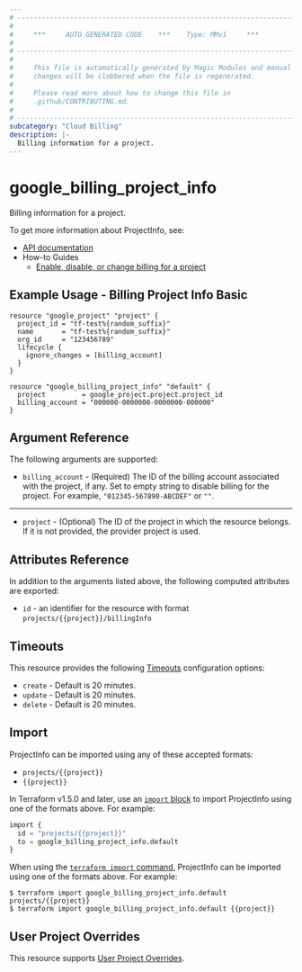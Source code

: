 ```yaml
---
# ----------------------------------------------------------------------------
#
#     ***     AUTO GENERATED CODE    ***    Type: MMv1     ***
#
# ----------------------------------------------------------------------------
#
#     This file is automatically generated by Magic Modules and manual
#     changes will be clobbered when the file is regenerated.
#
#     Please read more about how to change this file in
#     .github/CONTRIBUTING.md.
#
# ----------------------------------------------------------------------------
subcategory: "Cloud Billing"
description: |-
  Billing information for a project.
---
```


# google\_billing\_project\_info

Billing information for a project.


To get more information about ProjectInfo, see:

* [API documentation](https://cloud.google.com/billing/docs/reference/rest/v1/projects)
* How-to Guides
    * [Enable, disable, or change billing for a project](https://cloud.google.com/billing/docs/how-to/modify-project)

## Example Usage - Billing Project Info Basic


```hcl
resource "google_project" "project" {
  project_id = "tf-test%{random_suffix}"
  name       = "tf-test%{random_suffix}"
  org_id     = "123456789"
  lifecycle {
    ignore_changes = [billing_account]
  }
}

resource "google_billing_project_info" "default" {
  project         = google_project.project.project_id
  billing_account = "000000-0000000-0000000-000000"
}
```

## Argument Reference

The following arguments are supported:


* `billing_account` -
  (Required)
  The ID of the billing account associated with the project, if
  any. Set to empty string to disable billing for the project.
  For example, `"012345-567890-ABCDEF"` or `""`.


- - -


* `project` - (Optional) The ID of the project in which the resource belongs.
    If it is not provided, the provider project is used.


## Attributes Reference

In addition to the arguments listed above, the following computed attributes are exported:

* `id` - an identifier for the resource with format `projects/{{project}}/billingInfo`


## Timeouts

This resource provides the following
[Timeouts](https://developer.hashicorp.com/terraform/plugin/sdkv2/resources/retries-and-customizable-timeouts) configuration options:

- `create` - Default is 20 minutes.
- `update` - Default is 20 minutes.
- `delete` - Default is 20 minutes.

## Import


ProjectInfo can be imported using any of these accepted formats:

* `projects/{{project}}`
* `{{project}}`


In Terraform v1.5.0 and later, use an [`import` block](https://developer.hashicorp.com/terraform/language/import) to import ProjectInfo using one of the formats above. For example:

```tf
import {
  id = "projects/{{project}}"
  to = google_billing_project_info.default
}
```

When using the [`terraform import` command](https://developer.hashicorp.com/terraform/cli/commands/import), ProjectInfo can be imported using one of the formats above. For example:

```
$ terraform import google_billing_project_info.default projects/{{project}}
$ terraform import google_billing_project_info.default {{project}}
```

## User Project Overrides

This resource supports [User Project Overrides](https://registry.terraform.io/providers/hashicorp/google/latest/docs/guides/provider_reference#user_project_override).
